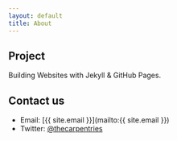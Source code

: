 ```yaml
---
layout: default
title: About
---
```


## Project

Building Websites with Jekyll & GitHub Pages.

## Contact us

- Email: [{{ site.email }}](mailto:{{ site.email }})  
- Twitter: [@thecarpentries](https://twitter.com/thecarpentries)






